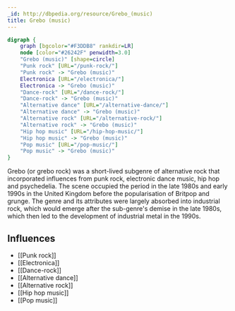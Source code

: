 ```yaml
---
_id: http://dbpedia.org/resource/Grebo_(music)
title: Grebo (music)
---
```


```dot
digraph {
	graph [bgcolor="#F3DDB8" rankdir=LR]
	node [color="#26242F" penwidth=3.0]
	"Grebo (music)" [shape=circle]
	"Punk rock" [URL="/punk-rock/"]
	"Punk rock" -> "Grebo (music)"
	Electronica [URL="/electronica/"]
	Electronica -> "Grebo (music)"
	"Dance-rock" [URL="/dance-rock/"]
	"Dance-rock" -> "Grebo (music)"
	"Alternative dance" [URL="/alternative-dance/"]
	"Alternative dance" -> "Grebo (music)"
	"Alternative rock" [URL="/alternative-rock/"]
	"Alternative rock" -> "Grebo (music)"
	"Hip hop music" [URL="/hip-hop-music/"]
	"Hip hop music" -> "Grebo (music)"
	"Pop music" [URL="/pop-music/"]
	"Pop music" -> "Grebo (music)"
}
```

Grebo (or grebo rock) was a short-lived subgenre of alternative rock that incorporated influences from punk rock, electronic dance music, hip hop and psychedelia. The scene occupied the period in the late 1980s and early 1990s in the United Kingdom before the popularisation of Britpop and grunge. The genre and its attributes were largely absorbed into industrial rock, which would emerge after the sub-genre's demise in the late 1980s, which then led to the development of industrial metal in the 1990s.

## Influences
- [[Punk rock]]
- [[Electronica]]
- [[Dance-rock]]
- [[Alternative dance]]
- [[Alternative rock]]
- [[Hip hop music]]
- [[Pop music]]
